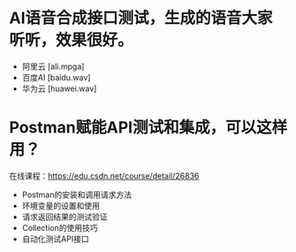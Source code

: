 # AI语音合成接口测试，生成的语音大家听听，效果很好。
- 阿里云 [ali.mpga]
- 百度AI [baidu.wav]
- 华为云 [huawei.wav]

# Postman赋能API测试和集成，可以这样用？
在线课程：https://edu.csdn.net/course/detail/26836
- Postman的安装和调用请求方法
- 环境变量的设置和使用
- 请求返回结果的测试验证
- Collection的使用技巧
- 自动化测试API接口